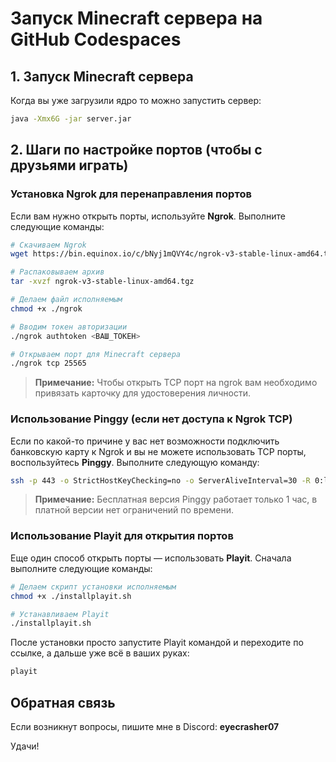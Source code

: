 
# Запуск Minecraft сервера на GitHub Codespaces

## 1. Запуск Minecraft сервера
Когда вы уже загрузили ядро то можно запустить сервер:

```bash
java -Xmx6G -jar server.jar
```

## 2. Шаги по настройке портов (чтобы с друзьями играть)

### Установка Ngrok для перенаправления портов
Если вам нужно открыть порты, используйте **Ngrok**. Выполните следующие команды:

```bash
# Скачиваем Ngrok
wget https://bin.equinox.io/c/bNyj1mQVY4c/ngrok-v3-stable-linux-amd64.tgz

# Распаковываем архив
tar -xvzf ngrok-v3-stable-linux-amd64.tgz

# Делаем файл исполняемым
chmod +x ./ngrok

# Вводим токен авторизации
./ngrok authtoken <ВАШ_ТОКЕН>

# Открываем порт для Minecraft сервера
./ngrok tcp 25565
```
> **Примечание:** Чтобы открыть TCP порт на ngrok вам необходимо привязать карточку для удостоверения личности.

### Использование Pinggy (если нет доступа к Ngrok TCP)
Если по какой-то причине у вас нет возможности подключить банковскую карту к Ngrok и вы не можете использовать TCP порты, воспользуйтесь **Pinggy**. Выполните следующую команду:

```bash
ssh -p 443 -o StrictHostKeyChecking=no -o ServerAliveInterval=30 -R 0:localhost:ПОРТ_СЕРВЕРА tcp@a.pinggy.io
```

> **Примечание:** Бесплатная версия Pinggy работает только 1 час, в платной версии нет ограничений по времени.

### Использование Playit для открытия портов
Еще один способ открыть порты — использовать **Playit**. Сначала выполните следующие команды:

```bash
# Делаем скрипт установки исполняемым
chmod +x ./installplayit.sh

# Устанавливаем Playit
./installplayit.sh
```

После установки просто запустите Playit командой и переходите по ссылке, а дальше уже всё в ваших руках:

```bash
playit
```

## Обратная связь
Если возникнут вопросы, пишите мне в Discord: **eyecrasher07**

Удачи!
